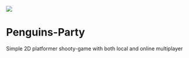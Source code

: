![](https://i.imgur.com/kA5uZDl.png)
# Penguins-Party
Simple 2D platformer shooty-game with both local and online multiplayer
